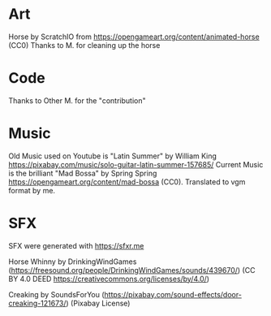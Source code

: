 # Art

Horse by ScratchIO from https://opengameart.org/content/animated-horse (CC0)
Thanks to M. for cleaning up the horse

# Code

Thanks to Other M. for the "contribution"

# Music

Old Music used on Youtube is "Latin Summer" by William King https://pixabay.com/music/solo-guitar-latin-summer-157685/
Current Music is the brilliant "Mad Bossa" by Spring Spring https://opengameart.org/content/mad-bossa (CC0). Translated to vgm format by me.

# SFX

SFX were generated with https://sfxr.me

Horse Whinny by DrinkingWindGames (https://freesound.org/people/DrinkingWindGames/sounds/439670/)
(CC BY 4.0 DEED https://creativecommons.org/licenses/by/4.0/)

Creaking by SoundsForYou (https://pixabay.com/sound-effects/door-creaking-121673/) (Pixabay License)

